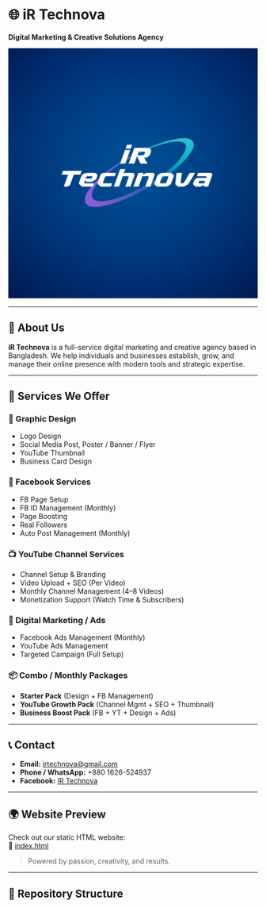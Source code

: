 # 🌐 iR Technova

**Digital Marketing & Creative Solutions Agency**

![iR Technova Logo](./iR%20Tecnova%20Facebook%20Profile.png)

---

## 🚀 About Us

**iR Technova** is a full-service digital marketing and creative agency based in Bangladesh. We help individuals and businesses establish, grow, and manage their online presence with modern tools and strategic expertise.

---

## 💼 Services We Offer

### 🎨 Graphic Design
- Logo Design  
- Social Media Post, Poster / Banner / Flyer  
- YouTube Thumbnail  
- Business Card Design

### 📘 Facebook Services
- FB Page Setup  
- FB ID Management (Monthly)  
- Page Boosting  
- Real Followers  
- Auto Post Management (Monthly)

### 📺 YouTube Channel Services
- Channel Setup & Branding  
- Video Upload + SEO (Per Video)  
- Monthly Channel Management (4–8 Videos)  
- Monetization Support (Watch Time & Subscribers)

### 📢 Digital Marketing / Ads
- Facebook Ads Management (Monthly)  
- YouTube Ads Management  
- Targeted Campaign (Full Setup)

### 📦 Combo / Monthly Packages
- **Starter Pack** (Design + FB Management)  
- **YouTube Growth Pack** (Channel Mgmt + SEO + Thumbnail)  
- **Business Boost Pack** (FB + YT + Design + Ads)

---

## 📞 Contact

- **Email:** [irtechnova@gmail.com](mailto:irtechnova@gmail.com)  
- **Phone / WhatsApp:** +880 1626-524937  
- **Facebook:** [IR Technova](https://www.facebook.com/irtechnova)

---

## 🌍 Website Preview

Check out our static HTML website:  
🔗 [index.html](./index.html)

> Powered by passion, creativity, and results.

---

## 📁 Repository Structure

